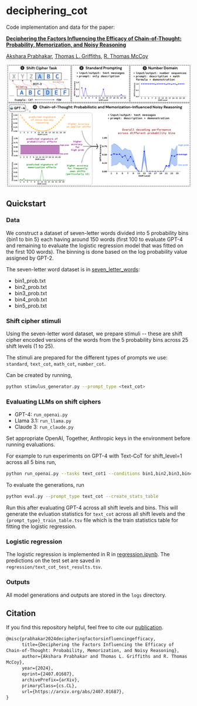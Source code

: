 # deciphering_cot

Code implementation and data for the paper: 

**[Deciphering the Factors Influencing the Efficacy of Chain-of-Thought: Probability, Memorization, and Noisy Reasoning](https://arxiv.org/abs/2407.01687)**

[Akshara Prabhakar](https://aksh555.github.io/), [Thomas L. Griffiths](https://cocosci.princeton.edu/tom/index.php), [R. Thomas McCoy](https://rtmccoy.com/)

<img src="assets/preview.png">

## Quickstart
### Data
We construct a dataset of seven-letter words divided into 5 probability bins {bin1 to bin 5} each having around 150 words (first 100 to evaluate GPT-4 and remaining to evaluate the logistic regression model that was fitted on the first 100 words). The binning is done based on the log probability value assigned by GPT-2. 

The seven-letter word dataset is in [seven_letter_words](seven_letter_words):
- bin1_prob.txt
- bin2_prob.txt
- bin3_prob.txt
- bin4_prob.txt
- bin5_prob.txt

### Shift cipher stimuli
Using the seven-letter word dataset, we prepare stimuli -- these are shift cipher encoded versions of the words from the 5 probability bins across 25 shift levels (1 to 25).

The stimuli are prepared for the different types of prompts we use: `standard`, `text_cot`, `math_cot`, `number_cot`.

Can be created by running,
```bash
python stimulus_generator.py --prompt_type <text_cot> 
```

### Evaluating LLMs on shift ciphers
- GPT-4: `run_openai.py`
- Llama 3.1: `run_llama.py`
- Claude 3: `run_claude.py`

Set appropriate OpenAI, Together, Anthropic keys in the environment before running evaluations.

For example to run experiments on GPT-4 with Text-CoT for shift_level=1 across all 5 bins run,
```bash
python run_openai.py --tasks text_cot1 --conditions bin1,bin2,bin3,bin4,bin5 --max_tokens 200 --prompt_type text_cot
```

To evaluate the generations, run
```bash 
python eval.py --prompt_type text_cot --create_stats_table
```
Run this after evaluating GPT-4 across all shift levels and bins. This will generate the evluation statistics for `text_cot` across all shift levels and the `{prompt_type}_train_table.tsv` file which is the train statistics table for fitting the logistic regression.

### Logistic regression
The logistic regression is implemented in R in [regression.ipynb](regression/regression.ipynb). The predictions on the test set are saved in `regression/text_cot_test_results.tsv`.

### Outputs
All model generations and outputs are stored in the `logs` directory.

## Citation
If you find this repository helpful, feel free to cite our [publication](https://arxiv.org/abs/2407.01687).
```
@misc{prabhakar2024decipheringfactorsinfluencingefficacy,
      title={Deciphering the Factors Influencing the Efficacy of Chain-of-Thought: Probability, Memorization, and Noisy Reasoning}, 
      author={Akshara Prabhakar and Thomas L. Griffiths and R. Thomas McCoy},
      year={2024},
      eprint={2407.01687},
      archivePrefix={arXiv},
      primaryClass={cs.CL},
      url={https://arxiv.org/abs/2407.01687}, 
}
```
